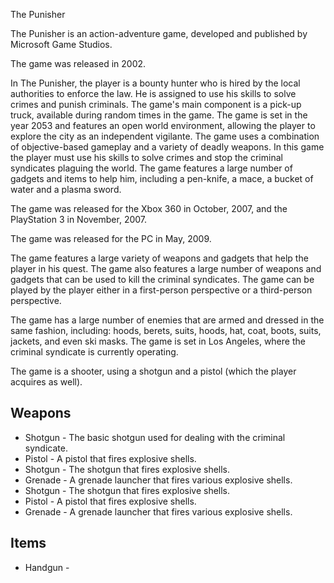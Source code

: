 The Punisher

The Punisher is an action-adventure game, developed and published by Microsoft Game Studios.

The game was released in 2002.

In The Punisher, the player is a bounty hunter who is hired by the local authorities to enforce the law. He is assigned to use his skills to solve crimes and punish criminals. The game's main component is a pick-up truck, available during random times in the game. The game is set in the year 2053 and features an open world environment, allowing the player to explore the city as an independent vigilante. The game uses a combination of objective-based gameplay and a variety of deadly weapons. In this game the player must use his skills to solve crimes and stop the criminal syndicates plaguing the world. The game features a large number of gadgets and items to help him, including a pen-knife, a mace, a bucket of water and a plasma sword.

The game was released for the Xbox 360 in October, 2007, and the PlayStation 3 in November, 2007.

The game was released for the PC in May, 2009.

The game features a large variety of weapons and gadgets that help the player in his quest. The game also features a large number of weapons and gadgets that can be used to kill the criminal syndicates. The game can be played by the player either in a first-person perspective or a third-person perspective.

The game has a large number of enemies that are armed and dressed in the same fashion, including: hoods, berets, suits, hoods, hat, coat, boots, suits, jackets, and even ski masks. The game is set in Los Angeles, where the criminal syndicate is currently operating.

The game is a shooter, using a shotgun and a pistol (which the player acquires as well).

## Weapons

*   Shotgun - The basic shotgun used for dealing with the criminal syndicate.
*   Pistol - A pistol that fires explosive shells.
*   Shotgun - The shotgun that fires explosive shells.
*   Grenade - A grenade launcher that fires various explosive shells.
*   Shotgun - The shotgun that fires explosive shells.
*   Pistol - A pistol that fires explosive shells.
*   Grenade - A grenade launcher that fires various explosive shells.

## Items

*   Handgun -